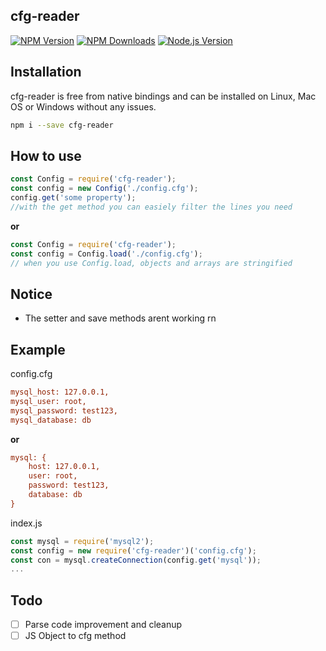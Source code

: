 ﻿## cfg-reader

[![NPM Version][npm-image]][npm-url]
[![NPM Downloads][downloads-image]][downloads-url]
[![Node.js Version][node-version-image]][node-version-url]

## Installation

cfg-reader is free from native bindings and can be installed on Linux, Mac OS or Windows without any issues.

```bash
npm i --save cfg-reader
```

## How to use

```js
const Config = require('cfg-reader');
const config = new Config('./config.cfg');
config.get('some property');
//with the get method you can easiely filter the lines you need
```
__or__
```js
const Config = require('cfg-reader');
const config = Config.load('./config.cfg');
// when you use Config.load, objects and arrays are stringified
```

## Notice

 - The setter and save methods arent working rn

## Example

config.cfg
```cfg
mysql_host: 127.0.0.1,
mysql_user: root,
mysql_password: test123,
mysql_database: db
```
__or__
```cfg
mysql: {
    host: 127.0.0.1,
    user: root,
    password: test123,
    database: db
}
```

index.js
```js
const mysql = require('mysql2');
const config = new require('cfg-reader')('config.cfg');
const con = mysql.createConnection(config.get('mysql'));
...
```

## Todo
- [ ] Parse code improvement and cleanup
- [ ] JS Object to cfg method

[npm-image]: https://img.shields.io/npm/v/cfg-reader.svg
[npm-url]: https://npmjs.org/package/cfg-reader
[node-version-image]: http://img.shields.io/node/v/cfg-reader.svg
[node-version-url]: http://nodejs.org/download/
[downloads-image]: https://img.shields.io/npm/dm/cfg-reader.svg
[downloads-url]: https://npmjs.org/package/cfg-reader
